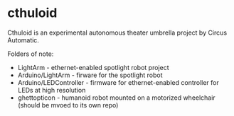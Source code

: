 # cthuloid

Cthuloid is an experimental autonomous theater umbrella project by Circus Automatic.

Folders of note:
- LightArm - ethernet-enabled spotlight robot project
- Arduino/LightArm - firware for the spotlight robot
- Arduino/LEDController - firmware for ethernet-enabled controller for LEDs at high resolution
- ghettopticon - humanoid robot mounted on a motorized wheelchair (should be mvoed to its own repo)
